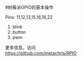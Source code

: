#树莓派GPIO的基本操作

Pins: 11,12,13,15,16,18,22

1. blink
1. button
1. pwm

更多信息，访问  
<https://github.com/metachris/RPIO>
